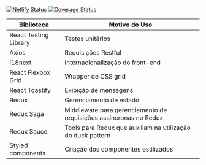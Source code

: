 [![Netlify Status](https://api.netlify.com/api/v1/badges/a8ac2f97-cb87-4c4d-b327-823c9e40fff0/deploy-status)](https://app.netlify.com/sites/linx-challenge/deploys)
[![Coverage Status](https://coveralls.io/repos/github/JandersonConstantino/linx/badge.svg?branch=master)](https://coveralls.io/github/JandersonConstantino/linx?branch=master)

|Biblioteca|Motivo do Uso|
|-|-|
| React Testing Library | Testes unitários |
| Axios | Requisições Restful |
| i18next | Internacionalização do front-end |
| React Flexbox Grid | Wrapper de CSS grid |
| React Toastify | Exibição de mensagens |
| Redux | Gerenciamento de estado |
| Redux Saga | Middleware para gerenciamento de requisições assíncronas no Redux |
| Redux Sauce | Tools para Redux que auxiliam na utilização do duck pattern |
| Styled components | Criação dos componentes estilizados |

